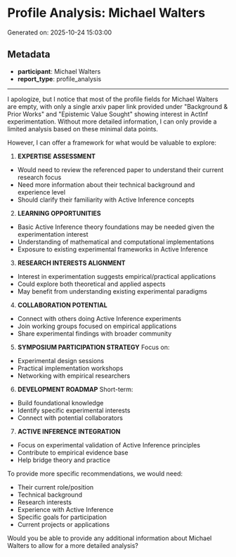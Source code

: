 # Profile Analysis: Michael Walters

Generated on: 2025-10-24 15:03:00

## Metadata

- **participant**: Michael Walters
- **report_type**: profile_analysis

---

I apologize, but I notice that most of the profile fields for Michael Walters are empty, with only a single arxiv paper link provided under "Background & Prior Works" and "Epistemic Value Sought" showing interest in ActInf experimentation. Without more detailed information, I can only provide a limited analysis based on these minimal data points.

However, I can offer a framework for what would be valuable to explore:

1. **EXPERTISE ASSESSMENT**
- Would need to review the referenced paper to understand their current research focus
- Need more information about their technical background and experience level
- Should clarify their familiarity with Active Inference concepts

2. **LEARNING OPPORTUNITIES**
- Basic Active Inference theory foundations may be needed given the experimentation interest
- Understanding of mathematical and computational implementations
- Exposure to existing experimental frameworks in Active Inference

3. **RESEARCH INTERESTS ALIGNMENT**
- Interest in experimentation suggests empirical/practical applications
- Could explore both theoretical and applied aspects
- May benefit from understanding existing experimental paradigms

4. **COLLABORATION POTENTIAL**
- Connect with others doing Active Inference experiments
- Join working groups focused on empirical applications
- Share experimental findings with broader community

5. **SYMPOSIUM PARTICIPATION STRATEGY**
Focus on:
- Experimental design sessions
- Practical implementation workshops
- Networking with empirical researchers

6. **DEVELOPMENT ROADMAP**
Short-term:
- Build foundational knowledge
- Identify specific experimental interests
- Connect with potential collaborators

7. **ACTIVE INFERENCE INTEGRATION**
- Focus on experimental validation of Active Inference principles
- Contribute to empirical evidence base
- Help bridge theory and practice

To provide more specific recommendations, we would need:
- Their current role/position
- Technical background
- Research interests
- Experience with Active Inference
- Specific goals for participation
- Current projects or applications

Would you be able to provide any additional information about Michael Walters to allow for a more detailed analysis?